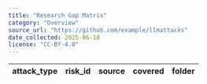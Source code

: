 ```yaml
---
title: "Research Gap Matrix"
category: "Overview"
source_url: "https://github.com/example/llmattacks"
date_collected: 2025-06-18
license: "CC-BY-4.0"
---
```


| attack_type | risk_id | source | covered | folder |
|-------------|---------|--------|---------|--------|

<!-- rows will be added in subsequent steps -->
